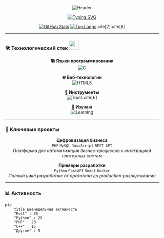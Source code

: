 <div align="center">
  <!-- Анимированный заголовок с волнами -->
  <img src="https://capsule-render.vercel.app/api?type=waving&color=gradient&height=200&section=header&text=Приветствую!👋&fontSize=50&fontAlignY=40&animation=twinkling" alt="Header"/>

<!-- Тайпинг-эффект для приветствия -->
[![Typing SVG](https://readme-typing-svg.demolab.com?font=Roboto+Slab&size=26&duration=4000&pause=1000&color=36BCF7FF&center=true&vCenter=true&width=600&lines=Full+Stack+Developer;Создаю+комплексные+веб-решения;Люблю+низкоуровневое+программирование)](https://git.io/typing-svg)

<!-- Статистические карточки -->
[![GitHub Stats](https://github-readme-stats.vercel.app/api?username=paulcodeman&show_icons=true&theme=transparent&hide_border=true&include_all_commits=true)](https://github.com/paulcodeman)
[![Top Langs](https://github-readme-stats.vercel.app/api/top-langs/?username=paulcodeman&layout=compact&theme=transparent&hide_border=true)](https://github.com/paulcodeman):cite[2]:cite[6]

</div>

---

### 🛠 **Технологический стек** <img src="https://skillicons.dev/icons?i=git,vscode" width="30px"/>

<div align="center">

**📚 Языки программирования**  
![C](https://skillicons.dev/icons?i=c,cpp,rust,python,php,js&perline=6)

**🌐 Веб-технологии**  
![HTML5](https://skillicons.dev/icons?i=html,css,apache&perline=3)

**🔧 Инструменты**  
![Tools](https://skillicons.dev/icons?i=git,mysql,docker,linux,nginx,postman&perline=6):cite[6]

**🚀 Изучаю**  
![Learning](https://skillicons.dev/icons?i=go,rust,docker,kubernetes,aws,grafana&perline=6)

</div>

---

### 🚀 **Ключевые проекты**

<div align="center">

**Цифровизация бизнеса**  
`PHP` `MySQL` `JavaScript` `REST API`  
_Платформа для автоматизации бизнес-процессов с интеграцией платежных систем_

**Примеры разработки**  
`Python` `FastAPI` `React` `Docker`  
_Полный цикл разработки: от прототипа до production-развертывания_

</div>

---

### 📊 **Активность**

<!-- WakaTime статистика -->
```mermaid
pie
    title Еженедельная активность
    "Rust" : 35
    "Python" : 25
    "PHP" : 20
    "C++" : 15
    "Другое" : 5
